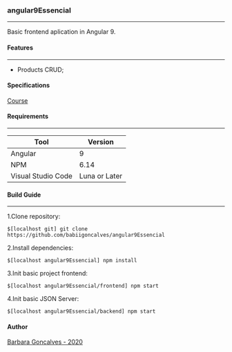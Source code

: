 ### angular9Essencial
----
Basic frontend aplication in Angular 9.

#### Features
----
* Products CRUD;


#### Specifications
[Course](https://www.cod3r.com.br/courses/take/angular-9-essencial/)

#### Requirements
----
|     Tool            |  Version     |
| -----------         | --------     |
|     Angular         |    9         |
|     NPM             | 6.14         |
| Visual Studio Code  | Luna or Later|
 
#### Build Guide
----
1.Clone repository:
```
$[localhost git] git clone https://github.com/babiigoncalves/angular9Essencial
```
2.Install dependencies:
```
$[localhost angular9Essencial] npm install
```
3.Init basic project frontend:
```
$[localhost angular9Essencial/frontend] npm start
```
4.Init basic JSON Server:
```
$[localhost angular9Essencial/backend] npm start
```

#### Author
[Barbara Goncalves - 2020](https://github.com/babiigoncalves)
